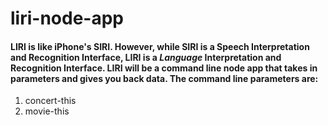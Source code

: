 # liri-node-app

#### LIRI is like iPhone's SIRI. However, while SIRI is a Speech Interpretation and Recognition Interface, LIRI is a _Language_ Interpretation and Recognition Interface. LIRI will be a command line node app that takes in parameters and gives you back data. The command line parameters are:

1. concert-this
1. movie-this
